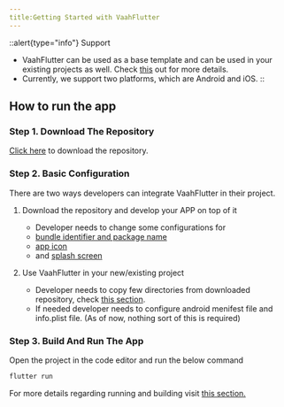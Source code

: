 ```yaml
---
title:Getting Started with VaahFlutter
---
```


::alert{type="info"}
Support   
- VaahFlutter can be used as a base template and can be used in your existing projects as well. Check [this](3.update-basic-configs.md) out for more details.
- Currently, we support two platforms, which are Android and iOS.
::


## How to run the app

### Step 1. Download The Repository

[Click here](https://github.com/webreinvent/vaahflutter/archive/refs/heads/master.zip) to download the repository.

### Step 2. Basic Configuration

There are two ways developers can integrate VaahFlutter in their project.

1. Download the repository and develop your APP on top of it
    - Developer needs to change some configurations for
    - [bundle identifier and package name](3.update-basic-configs.md#_1-download-the-repository-and-develop-your-app-on-top-of-it)
    - [app icon](3.update-basic-configs.md#_3-change-app-icon)
    - and [splash screen](3.update-basic-configs.md#_4-change-splash-screen)

2. Use VaahFlutter in your new/existing project
    - Developer needs to copy few directories from downloaded repository, check [this section](3.update-basic-configs.md#_2-use-vaahflutter-in-your-new-existing-project).
    - If needed developer needs to configure android menifest file and info.plist file. (As of now, nothing sort of this is required)

### Step 3. Build And Run The App

Open the project in the code editor and run the below command

```bash
flutter run
```

For more details regarding running and building visit [this section.](2.running-and-building.md)
